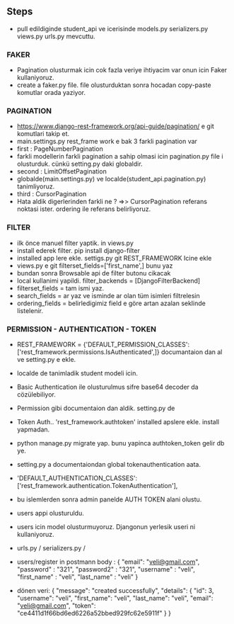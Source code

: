 ## Steps
- pull edildiginde student_api ve icerisinde models.py serializers.py  views.py  urls.py  mevcuttu.

### FAKER
- Pagination olusturmak icin cok fazla veriye ihtiyacim var onun icin Faker kullaniyoruz. 
- create a faker.py file. file olusturduktan sonra hocadan copy-paste komutlar orada yaziyor.

### PAGINATION
- https://www.django-rest-framework.org/api-guide/pagination/  e git komutlari takip et. 
- main.settings.py  rest_frame work e bak  3 farkli pagination var 
- first : PageNumberPagination
- farkli modellerin farkli pagination a sahip olmasi icin pagination.py file i olusturduk. cünkü setting.py daki globaldir.
- second : LimitOffsetPagination   
- globalde(main.settings.py) ve localde(student_api.pagination.py) tanimliyoruz.
- third : CursorPagination
- Hata aldik digerlerinden farkli ne ? =>> CursorPagination referans noktasi ister. ordering ile referans belirliyoruz.

### FILTER
- ilk önce manuel filter yaptik.  in views.py
- install ederek filter.  pip install django-filter
- installed app lere ekle. settigs.py git REST_FRAMEWORK Icine ekle 
- views.py e git  filterset_fields=['first_name',]  bunu yaz
- bundan sonra Browsable api de filter butonu cikacak 
- local kullanimi yapildi.   filter_backends = [DjangoFilterBackend]
- filterset_fields = tam ismi yaz. 
- search_fields = ar yaz ve isminde ar olan tüm isimleri filtrelesin 
- ordering_fields = belirledigimiz field e göre artan azalan seklinde listelenir. 



### PERMISSION - AUTHENTICATION - TOKEN
- REST_FRAMEWORK = {'DEFAULT_PERMISSION_CLASSES':['rest_framework.permissions.IsAuthenticated',]} documantaion dan al ve setting.py e ekle. 
- localde de tanimladik student modeli icin. 
- Basic Authentication ile olusturulmus sifre base64 decoder da cözülebiliyor. 
- Permission gibi documentaion dan aldik. setting.py de 

- Token Auth..   'rest_framework.authtoken'   installed apslere ekle. install yapmadan. 
- python manage.py migrate   yap. bunu yapinca authtoken_token gelir db ye. 
- setting.py a documentaiondan global tokenauthentication aata. 
- 'DEFAULT_AUTHENTICATION_CLASSES': ['rest_framework.authentication.TokenAuthentication'],
- bu islemlerden sonra admin panelde AUTH TOKEN alani olustu. 


- users appi olusturuldu.
- users icin model olusturmuyoruz. Djangonun yerlesik useri ni kullaniyoruz. 
- urls.py / serializers.py / 
- users/register in postmann
  body : {
    "email": "veli@gmail.com",
    "password" : "321",
    "password2" : "321",
    "username" : "veli",
    "first_name" : "veli",
    "last_name" : "veli"
}

- dönen veri: {
    "message": "created successfully",
    "details": {
        "id": 3,
        "username": "veli",
        "first_name": "veli",
        "last_name": "veli",
        "email": "veli@gmail.com",
        "token": "ce4411d1f66bd6ed6226a52bbed929fc62e5911f"
    }
}



